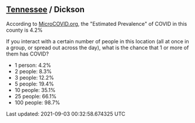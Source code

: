 
## [Tennessee](/united-states/tennessee) / Dickson

According to [MicroCOVID.org](http://microcovid.org),
the "Estimated Prevalence" of COVID in this county is 4.2%

If you interact with a certain number of people in this location
(all at once in a group, or spread out across the day), what is the chance that
1 or more of them has COVID?

- 1 person: 4.2%
- 2 people: 8.3%
- 3 people: 12.2%
- 5 people: 19.4%
- 10 people: 35.1%
- 25 people: 66.1%
- 100 people: 98.7%

Last updated: 2021-09-03 00:32:58.674325 UTC
